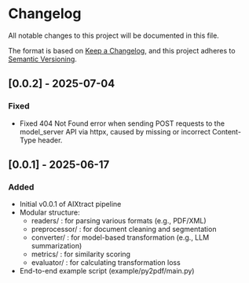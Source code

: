 # Changelog

All notable changes to this project will be documented in this file.

The format is based on [Keep a Changelog](https://keepachangelog.com/en/1.1.0/),
and this project adheres to [Semantic Versioning](https://semver.org/spec/v2.0.0.html).
## [0.0.2] - 2025-07-04

### Fixed
- Fixed 404 Not Found error when sending POST requests to the model_server API via httpx, caused by missing or incorrect Content-Type header.

## [0.0.1] - 2025-06-17

### Added
- Initial v0.0.1 of AIXtract pipeline
- Modular structure:
  - readers/ : for parsing various formats (e.g., PDF/XML)
  - preprocessor/ : for document cleaning and segmentation
  - converter/ : for model-based transformation (e.g., LLM summarization)
  - metrics/ : for similarity scoring
  - evaluator/ : for calculating transformation loss
- End-to-end example script (example/py2pdf/main.py)
